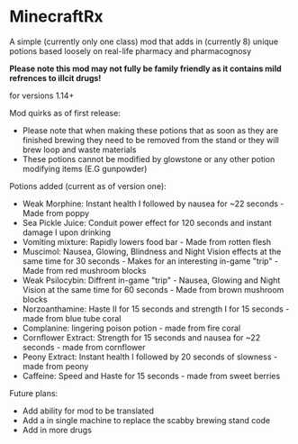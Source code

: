 # MinecraftRx

A simple (currently only one class) mod that adds in (currently 8) unique potions based loosely on real-life pharmacy and pharmacognosy

<b> Please note this mod may not fully be family friendly as it contains mild refrences to illcit drugs! </b>

for versions 1.14+ 

Mod quirks as of first release:
* Please note that when making these potions that as soon as they are finished brewing they need to be removed from the stand or they will brew loop and waste materials
* These potions cannot be modified by glowstone or any other potion modifying items (E.G gunpowder)

Potions added (current as of version one):

* Weak Morphine: Instant health I followed by nausea for ~22 seconds - Made from poppy 
* Sea Pickle Juice: Conduit power effect for 120 seconds and instant damage I upon drinking
* Vomiting mixture: Rapidly lowers food bar - Made from rotten flesh
* Muscimol: Nausea, Glowing, Blindness and Night Vision effects at the same time for 30 seconds - Makes for an interesting in-game "trip" - Made from red mushroom blocks
* Weak Psilocybin: Diffrent in-game "trip" - Nausea, Glowing and Night Vision at the same time for 60 seconds - Made from brown mushroom blocks
* Norzoanthamine: Haste II for 15 seconds and strength I for 15 seconds - made from blue tube coral
* Complanine: lingering poison potion - made from fire coral
* Cornflower Extract: Strength for 15 seconds and nausea for ~22 seconds - made from cornflower
* Peony Extract: Instant health I followed by 20 seconds of slowness - made from peony 
* Caffeine: Speed and Haste for 15 seconds - made from sweet berries

Future plans:
* Add ability for mod to be translated
* Add a in single machine to replace the scabby brewing stand code 
* Add in more drugs 
